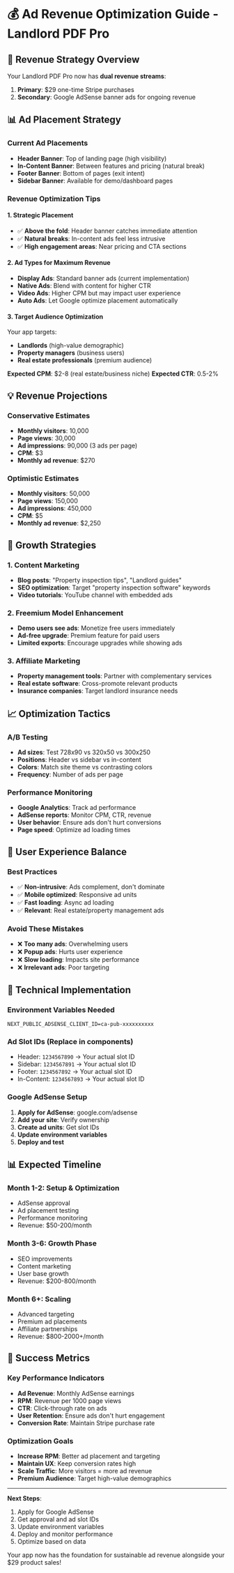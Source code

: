 # 💰 Ad Revenue Optimization Guide - Landlord PDF Pro

## 🎯 Revenue Strategy Overview

Your Landlord PDF Pro now has **dual revenue streams**:
1. **Primary**: $29 one-time Stripe purchases
2. **Secondary**: Google AdSense banner ads for ongoing revenue

## 📊 Ad Placement Strategy

### Current Ad Placements
- **Header Banner**: Top of landing page (high visibility)
- **In-Content Banner**: Between features and pricing (natural break)
- **Footer Banner**: Bottom of pages (exit intent)
- **Sidebar Banner**: Available for demo/dashboard pages

### Revenue Optimization Tips

#### 1. Strategic Placement
- ✅ **Above the fold**: Header banner catches immediate attention
- ✅ **Natural breaks**: In-content ads feel less intrusive
- ✅ **High engagement areas**: Near pricing and CTA sections

#### 2. Ad Types for Maximum Revenue
- **Display Ads**: Standard banner ads (current implementation)
- **Native Ads**: Blend with content for higher CTR
- **Video Ads**: Higher CPM but may impact user experience
- **Auto Ads**: Let Google optimize placement automatically

#### 3. Target Audience Optimization
Your app targets:
- **Landlords** (high-value demographic)
- **Property managers** (business users)
- **Real estate professionals** (premium audience)

**Expected CPM**: $2-8 (real estate/business niche)
**Expected CTR**: 0.5-2%

## 💡 Revenue Projections

### Conservative Estimates
- **Monthly visitors**: 10,000
- **Page views**: 30,000
- **Ad impressions**: 90,000 (3 ads per page)
- **CPM**: $3
- **Monthly ad revenue**: $270

### Optimistic Estimates
- **Monthly visitors**: 50,000
- **Page views**: 150,000
- **Ad impressions**: 450,000
- **CPM**: $5
- **Monthly ad revenue**: $2,250

## 🚀 Growth Strategies

### 1. Content Marketing
- **Blog posts**: "Property inspection tips", "Landlord guides"
- **SEO optimization**: Target "property inspection software" keywords
- **Video tutorials**: YouTube channel with embedded ads

### 2. Freemium Model Enhancement
- **Demo users see ads**: Monetize free users immediately
- **Ad-free upgrade**: Premium feature for paid users
- **Limited exports**: Encourage upgrades while showing ads

### 3. Affiliate Marketing
- **Property management tools**: Partner with complementary services
- **Real estate software**: Cross-promote relevant products
- **Insurance companies**: Target landlord insurance needs

## 📈 Optimization Tactics

### A/B Testing
- **Ad sizes**: Test 728x90 vs 320x50 vs 300x250
- **Positions**: Header vs sidebar vs in-content
- **Colors**: Match site theme vs contrasting colors
- **Frequency**: Number of ads per page

### Performance Monitoring
- **Google Analytics**: Track ad performance
- **AdSense reports**: Monitor CPM, CTR, revenue
- **User behavior**: Ensure ads don't hurt conversions
- **Page speed**: Optimize ad loading times

## 🎨 User Experience Balance

### Best Practices
- ✅ **Non-intrusive**: Ads complement, don't dominate
- ✅ **Mobile optimized**: Responsive ad units
- ✅ **Fast loading**: Async ad loading
- ✅ **Relevant**: Real estate/property management ads

### Avoid These Mistakes
- ❌ **Too many ads**: Overwhelming users
- ❌ **Popup ads**: Hurts user experience
- ❌ **Slow loading**: Impacts site performance
- ❌ **Irrelevant ads**: Poor targeting

## 🔧 Technical Implementation

### Environment Variables Needed
```
NEXT_PUBLIC_ADSENSE_CLIENT_ID=ca-pub-xxxxxxxxxx
```

### Ad Slot IDs (Replace in components)
- Header: `1234567890` → Your actual slot ID
- Sidebar: `1234567891` → Your actual slot ID  
- Footer: `1234567892` → Your actual slot ID
- In-Content: `1234567893` → Your actual slot ID

### Google AdSense Setup
1. **Apply for AdSense**: google.com/adsense
2. **Add your site**: Verify ownership
3. **Create ad units**: Get slot IDs
4. **Update environment variables**
5. **Deploy and test**

## 📊 Expected Timeline

### Month 1-2: Setup & Optimization
- AdSense approval
- Ad placement testing
- Performance monitoring
- Revenue: $50-200/month

### Month 3-6: Growth Phase
- SEO improvements
- Content marketing
- User base growth
- Revenue: $200-800/month

### Month 6+: Scaling
- Advanced targeting
- Premium ad placements
- Affiliate partnerships
- Revenue: $800-2000+/month

## 🎯 Success Metrics

### Key Performance Indicators
- **Ad Revenue**: Monthly AdSense earnings
- **RPM**: Revenue per 1000 page views
- **CTR**: Click-through rate on ads
- **User Retention**: Ensure ads don't hurt engagement
- **Conversion Rate**: Maintain Stripe purchase rate

### Optimization Goals
- **Increase RPM**: Better ad placement and targeting
- **Maintain UX**: Keep conversion rates high
- **Scale Traffic**: More visitors = more ad revenue
- **Premium Audience**: Target high-value demographics

---

**Next Steps**: 
1. Apply for Google AdSense
2. Get approval and ad slot IDs
3. Update environment variables
4. Deploy and monitor performance
5. Optimize based on data

Your app now has the foundation for sustainable ad revenue alongside your $29 product sales!
